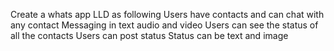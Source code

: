 Create a whats app LLD as following Users have contacts and can chat with any contact Messaging in text audio and video Users can see the status of all the contacts Users can post status Status can be text and image